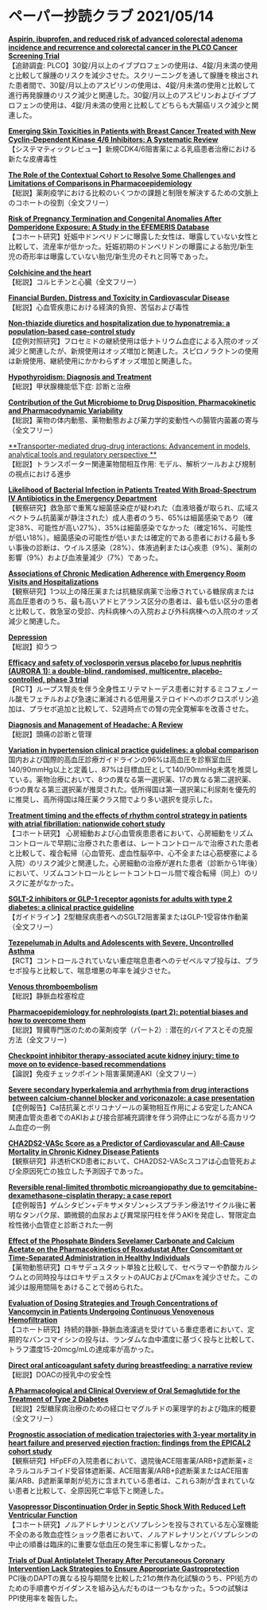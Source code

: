 # ペーパー抄読クラブ 2021/05/14

[**Aspirin, ibuprofen, and reduced risk of advanced colorectal adenoma incidence and recurrence and colorectal cancer in the PLCO Cancer Screening Trial**](https://pubmed.ncbi.nlm.nih.gov/33974712/)  
【追跡調査: PLCO】30錠/月以上のイブプロフェンの使用は、4錠/月未満の使用と比較して腺腫のリスクを減少させた。スクリーニングを通して腺腫を検出された患者間で、30錠/月以上のアスピリンの使用は、4錠/月未満の使用と比較して進行再発腺腫のリスク減少と関連した。30錠/月以上のアスピリンおよびイブプロフェンの使用は、4錠/月未満の使用と比較してどちらも大腸癌リスク減少と関連した。

[**Emerging Skin Toxicities in Patients with Breast Cancer Treated with New Cyclin-Dependent Kinase 4/6 Inhibitors: A Systematic Review**](https://pubmed.ncbi.nlm.nih.gov/33959899/)  
【システマティックレビュー】新規CDK4/6阻害薬による乳癌患者治療における新たな皮膚毒性

[**The Role of the Contextual Cohort to Resolve Some Challenges and Limitations of Comparisons in Pharmacoepidemiology**](https://pubmed.ncbi.nlm.nih.gov/33961212/)  
【総説】薬剤疫学における比較のいくつかの課題と制限を解決するための文脈上のコホートの役割（全文フリー）

[**Risk of Pregnancy Termination and Congenital Anomalies After Domperidone Exposure: A Study in the EFEMERIS Database**](https://pubmed.ncbi.nlm.nih.gov/33970448/)  
【コホート研究】妊娠中ドンペリドンに曝露した女性は、曝露していない女性と比較して、流産率が低かった。妊娠初期のドンペリドンの曝露による胎児/新生児の奇形率は曝露していない胎児/新生児のそれと同等であった。

[**Colchicine and the heart**](https://pubmed.ncbi.nlm.nih.gov/33961006/)  
【総説】コルヒチンと心臓（全文フリー）

[**Financial Burden, Distress and Toxicity in Cardiovascular Disease**](https://pubmed.ncbi.nlm.nih.gov/33961830/)  
【総説】心血管疾患における経済的負担、苦悩および毒性

[**Non-thiazide diuretics and hospitalization due to hyponatremia: a population-based case-control study**](https://pubmed.ncbi.nlm.nih.gov/33978246/)  
【症例対照研究】フロセミドの継続使用は低ナトリウム血症による入院のオッズ減少と関連したが、新規使用はオッズ増加と関連した。スピロノラクトンの使用は新規使用、継続使用にかかわらずオッズ増加と関連した。

[**Hypothyroidism: Diagnosis and Treatment**](https://pubmed.ncbi.nlm.nih.gov/33983002/)  
【総説】甲状腺機能低下症: 診断と治療

[**Contribution of the Gut Microbiome to Drug Disposition, Pharmacokinetic and Pharmacodynamic Variability**](https://pubmed.ncbi.nlm.nih.gov/33959897/)  
【総説】薬物の体内動態、薬物動態および薬力学的変動性への腸管内菌叢の寄与（全文フリー）

[**Transporter-mediated drug-drug interactions: Advancement in models, analytical tools and regulatory perspective
**](https://pubmed.ncbi.nlm.nih.gov/33980079/)  
【総説】トランスポーター関連薬物間相互作用: モデル、解析ツールおよび規制の視点における進歩

[**Likelihood of Bacterial Infection in Patients Treated With Broad-Spectrum IV Antibiotics in the Emergency Department**](https://pubmed.ncbi.nlm.nih.gov/33967206/)  
【観察研究】救急部で重篤な細菌感染症が疑われた（血液培養が取られ、広域スペクトラム抗菌薬が静注された）成人患者のうち、65%は細菌感染であり（確定38%、可能性が高い27%）、35%は細菌感染でなかった（確定16%、可能性が低い18%）。細菌感染の可能性が低いまたは確定的である患者における最も多い事後の診断は、ウイルス感染（28%）、体液過剰または心疾患（9%）、薬剤の影響（9%）および血液量減少（7%）であった。

[**Associations of Chronic Medication Adherence with Emergency Room Visits and Hospitalizations**](https://pubmed.ncbi.nlm.nih.gov/33959881/)  
【観察研究】1つ以上の降圧薬または抗糖尿病薬で治療されている糖尿病または高血圧患者のうち、最も高いアドヒアランス区分の患者は、最も低い区分の患者と比較して、救急室の受診、内科病棟への入院および外科病棟への入院のオッズ減少と関連した。

[**Depression**](https://pubmed.ncbi.nlm.nih.gov/33971098/)  
【総説】抑うつ

[**Efficacy and safety of voclosporin versus placebo for lupus nephritis (AURORA 1): a double-blind, randomised, multicentre, placebo-controlled, phase 3 trial**](https://pubmed.ncbi.nlm.nih.gov/33971155/)  
【RCT】ループス腎炎を伴う全身性エリテマトーデス患者に対するミコフェノール酸モフェチルおよび急速に漸減される低用量ステロイドへのボクロスポリン追加は、プラセボ追加と比較して、52週時点での腎の完全寛解率を改善させた。

[**Diagnosis and Management of Headache: A Review**](https://pubmed.ncbi.nlm.nih.gov/33974014/)  
【総説】頭痛の診断と管理

[**Variation in hypertension clinical practice guidelines: a global comparison**](https://pubmed.ncbi.nlm.nih.gov/33975593/)  
国内および国際的高血圧診療ガイドラインの96%は高血圧を診察室血圧140/90mmHg以上と定義し、87%は目標血圧として140/90mmHg未満を推奨している。薬物治療において、8つの異なる第一選択薬、17の異なる第二選択薬、6つの異なる第三選択薬が推奨された。低所得国は第一選択薬に利尿剤を優先的に推奨し、高所得国は降圧薬クラス間でより多い選択を提示した。

[**Treatment timing and the effects of rhythm control strategy in patients with atrial fibrillation: nationwide cohort study**](https://pubmed.ncbi.nlm.nih.gov/33975876/)  
【コホート研究】 心房細動および心血管疾患患者において、心房細動をリズムコントロールで早期に治療された患者は、レートコントロールで治療された患者と比較して、複合転帰（心血管死、虚血性脳卒中、心不全または心筋梗塞による入院）のリスク減少と関連した。心房細動の治療が遅れた患者（診断から1年後）において、リズムコントロールとレートコントロール間で複合転帰（同上）のリスクに差がなかった。

[**SGLT-2 inhibitors or GLP-1 receptor agonists for adults with type 2 diabetes: a clinical practice guideline**](https://pubmed.ncbi.nlm.nih.gov/33975892/)  
【ガイドライン】2型糖尿病患者へのSGLT2阻害薬またはGLP-1受容体作動薬（全文フリー）

[**Tezepelumab in Adults and Adolescents with Severe, Uncontrolled Asthma**](https://pubmed.ncbi.nlm.nih.gov/33979488/)  
【RCT】コントロールされていない重症喘息患者へのテゼペルマブ投与は、プラセボ投与と比較して、喘息増悪の年率を減少させた。

[**Venous thromboembolism**](https://pubmed.ncbi.nlm.nih.gov/33984268/)  
【総説】静脈血栓塞栓症

[**Pharmacoepidemiology for nephrologists (part 2): potential biases and how to overcome them**](https://pubmed.ncbi.nlm.nih.gov/33959262/)  
【総説】腎臓専門医のための薬剤疫学（パート2）: 潜在的バイアスとその克服方法（全文フリー）

[**Checkpoint inhibitor therapy-associated acute kidney injury: time to move on to evidence-based recommendations**](https://pubmed.ncbi.nlm.nih.gov/33970161/)  
【論説】免疫チェックポイント阻害薬関連AKI（全文フリー）

[**Severe secondary hyperkalemia and arrhythmia from drug interactions between calcium-channel blocker and voriconazole: a case presentation**](https://pubmed.ncbi.nlm.nih.gov/33971831/)  
【症例報告】Ca拮抗薬とボリコナゾールの薬物相互作用による安定したANCA関連血管炎患者でのAKIおよび接合部補充調律を伴う洞停止につながる高カリウム血症の一例

[**CHA2DS2-VASc Score as a Predictor of Cardiovascular and All-Cause Mortality in Chronic Kidney Disease Patients**](https://pubmed.ncbi.nlm.nih.gov/33975308/)  
【観察研究】非透析CKD患者において、CHA2DS2-VAScスコアは心血管死および全原因死亡の独立した予測因子であった。

[**Reversible renal-limited thrombotic microangiopathy due to gemcitabine-dexamethasone-cisplatin therapy: a case report**](https://pubmed.ncbi.nlm.nih.gov/33980166/)  
【症例報告】ゲムシタビン+デキサメタゾン+シスプラチン療法1サイクル後に著明なタンパク尿、顕微鏡的血尿および異常尿円柱を伴うAKIを発症し、腎限定血栓性微小血管症と診断された一例

[**Effect of the Phosphate Binders Sevelamer Carbonate and Calcium Acetate on the Pharmacokinetics of Roxadustat After Concomitant or Time-Separated Administration in Healthy Individuals**](https://pubmed.ncbi.nlm.nih.gov/33962762/)  
【薬物動態研究】ロキサデュスタット単独と比較して、セベラマーや酢酸カルシウムとの同時投与はロキサデュスタットのAUCおよびCmaxを減少させた。この減少は服用間隔をあけることで弱められた。

[**Evaluation of Dosing Strategies and Trough Concentrations of Vancomycin in Patients Undergoing Continuous Venovenous Hemofiltration**](https://pubmed.ncbi.nlm.nih.gov/33963536/)  
【コホート研究】持続的静脈-静脈血液濾過を受けている重症患者において、定期的なバンコマイシンの投与は、ランダムな血中濃度に基づく投与と比較して、トラフ濃度15-20mcg/mLの達成率が高かった。

[**Direct oral anticoagulant safety during breastfeeding: a narrative review**](https://pubmed.ncbi.nlm.nih.gov/33963877/)  
【総説】DOACの授乳中の安全性

[**A Pharmacological and Clinical Overview of Oral Semaglutide for the Treatment of Type 2 Diabetes**](https://pubmed.ncbi.nlm.nih.gov/33964002/)  
【総説】2型糖尿病治療のための経口セマグルチドの薬理学的および臨床的概要（全文フリー）

[**Prognostic association of medication trajectories with 3-year mortality in heart failure and preserved ejection fraction: findings from the EPICAL2 cohort study**](https://pubmed.ncbi.nlm.nih.gov/33970296/)  
【観察研究】HFpEFの入院患者において、退院後ACE阻害薬/ARB+β遮断薬+ミネラルコルチコイド受容体遮断薬、ACE阻害薬/ARB+β遮断薬またはACE阻害薬/ARB、β遮断薬単剤が処方に含まれている患者は、これら3剤が含まれていない患者と比較して、全原因死亡率低下と関連した。

[**Vasopressor Discontinuation Order in Septic Shock With Reduced Left Ventricular Function**](https://pubmed.ncbi.nlm.nih.gov/33977793/)  
【コホート研究】ノルアドレナリンとバソプレシンを投与されている左心室機能不全のある敗血症性ショック患者において、ノルアドレナリンとバソプレシンの中止の順番は臨床的に重要な低血圧の発生率に影響しなかった。

[**Trials of Dual Antiplatelet Therapy After Percutaneous Coronary Intervention Lack Strategies to Ensure Appropriate Gastroprotection**](https://pubmed.ncbi.nlm.nih.gov/33982954/)  
PCI後のDAPTの異なる投与期間を比較した21の無作為化試験のうち、PPI処方のための手順書やガイダンスを組み込んだものは一つもなかった。5つの試験はPPI使用率を報告した。